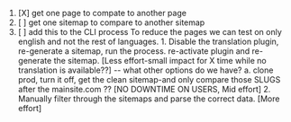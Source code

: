 1. [X] get one page to compate to another page
2. [ ] get one sitemap to compare to another sitemap
3. [ ] add this to the CLI process
    To reduce the pages we can test on only english and not the rest of languages. 
        1. Disable the translation plugin, re-generate a sitemap, run the process. re-activate plugin and re-generate the sitemap. [Less effort-small impact for X time while no translation is available??]
            -- what other options do we have? 
                    a. clone prod, turn it off, get the clean sitemap-and only compare those SLUGS after the mainsite.com ?? [NO DOWNTIME ON USERS, Mid effort]
        2. Manually filter through the sitemaps and parse the correct data. [More effort]

    
